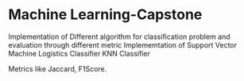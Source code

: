 # Machine Learning-Capstone
Implementation of Different algorithm for classification problem and evaluation through different metric
Implememtation of 
Support Vector Machine
Logistics Classifier
KNN Classifier

Metrics like Jaccard, F1Score.
